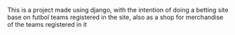This is a project made using django, with the intention of doing a betting site base on futbol teams registered in the site,
also as a shop for merchandise of the teams registered in it
